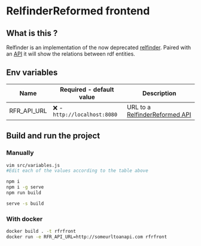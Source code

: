# RelfinderReformed frontend

## What is this ?

Relfinder is an implementation of the now deprecated [relfinder](http://www.visualdataweb.org/relfinder.php). Paired with an [API](https://github.com/WoodenMaiden/RelfinderReformedAPI) it will show the relations between rdf entities.

## Env variables

| Name        | Required - default value      | Description                                                                            |
| ----------- | ----------------------------- | -------------------------------------------------------------------------------------- |
| RFR_API_URL | :x: - `http://localhost:8080` | URL to a [RelfinderReformed API](https://github.com/WoodenMaiden/RelfinderReformedAPI) |

## Build and run the project

### Manually

```sh
vim src/variables.js
#Edit each of the values according to the table above

npm i
npm i -g serve
npm run build

serve -s build
```

### With docker

```sh
docker build . -t rfrfront
docker run -e RFR_API_URL=http://someurltoanapi.com rfrfront
```
